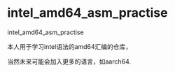 # intel_amd64_asm_practise
 intel_amd64_asm_practise

本人用于学习intel语法的amd64汇编的仓库，

当然未来可能会加入更多的语言，如aarch64.
